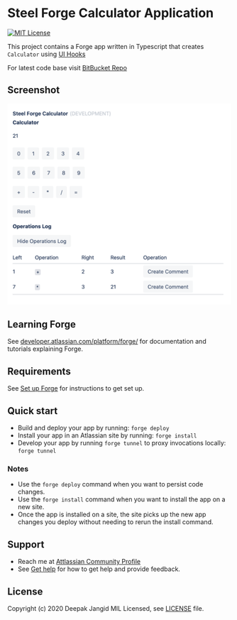 # Steel Forge Calculator Application

[![MIT License](https://img.shields.io/badge/license-mit-blue.svg?type=flat-square)](LICENSE)

This project contains a Forge app written in Typescript that creates `Calculator` using [UI Hooks](https://developer.atlassian.com/platform/forge/ui-hooks-reference/)

For latest code base visit [BitBucket Repo](https://bitbucket.org/jangidd/forge-calculator)

## Screenshot

![Application screenshot](./assets/screenshot.png)

## Learning Forge

See [developer.atlassian.com/platform/forge/](https://developer.atlassian.com/platform/forge) for documentation and tutorials explaining Forge.

## Requirements

See [Set up Forge](https://developer.atlassian.com/platform/forge/set-up-forge/) for instructions to get set up.

## Quick start

- Build and deploy your app by running: `forge deploy`
- Install your app in an Atlassian site by running: `forge install`
- Develop your app by running `forge tunnel` to proxy invocations locally: `forge tunnel`

### Notes

- Use the `forge deploy` command when you want to persist code changes.
- Use the `forge install` command when you want to install the app on a new site.
- Once the app is installed on a site, the site picks up the new app changes you deploy without needing to rerun the install command.

## Support

- Reach me at [Attlassian Community Profile](https://community.atlassian.com/t5/user/viewprofilepage/user-id/690016)
- See [Get help](https://developer.atlassian.com/platform/forge/get-help/) for how to get help and provide feedback.

## License

Copyright (c) 2020 Deepak Jangid
MIL Licensed, see [LICENSE](LICENSE) file.
